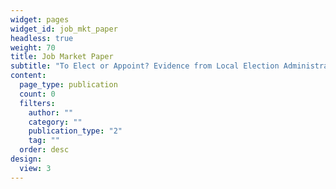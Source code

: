 ```yaml
---
widget: pages
widget_id: job_mkt_paper
headless: true
weight: 70
title: Job Market Paper
subtitle: "To Elect or Appoint? Evidence from Local Election Administration"
content:
  page_type: publication
  count: 0
  filters:
    author: ""
    category: ""
    publication_type: "2"
    tag: ""
  order: desc
design:
  view: 3
---
```

